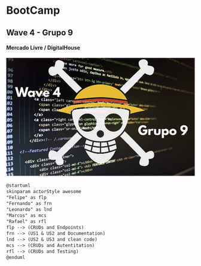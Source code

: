 # BootCamp

## Wave 4 - Grupo 9

#### Mercado Livre / DigitalHouse

![BGW4G9](bg.jpg "Background Wave 4 - Grupo 9")

``` plantuml
@startuml
skinparam actorStyle awesome
"Felipe" as flp
"Fernando" as frn
"Leonardo" as lnd
"Marcos" as mcs
"Rafael" as rfl
flp --> (CRUDs and Endpoints)
frn --> (US1 & US2 and Documentation)
lnd --> (US2 & US3 and clean code)
mcs --> (CRUDs and Autentitation)
rfl --> (CRUDs and Testing)
@enduml
```